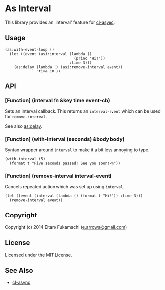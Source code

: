# As Interval

This library provides an 'interval' feature for [cl-async](https://github.com/orthecreedence/cl-async).

## Usage

```common-lisp
(as:with-event-loop ()
  (let ((event (asi:interval (lambda ()
                               (princ "Hi!"))
                             :time 3)))
    (as:delay (lambda () (asi:remove-interval event))
              :time 10)))
```

## API

### \[Function] (interval fn &key time event-cb)

Sets an interval callback. This returns an `interval-event` which can be used for `remove-interval`.

See also [as:delay](http://orthecreedence.github.io/cl-async/events#delay).

### \[Function] (with-interval (seconds) &body body)

Syntax wrapper around `interval` to make it a bit less annoying to type.

```common-lisp
(with-interval (5)
  (format t "Five seconds passed! See you soon!~%"))
```

### \[Function] (remove-interval interval-event)

Cancels repeated action which was set up using `interval`.

```common-lisp
(let ((event (interval (lambda () (format t "Hi!")) :time 3)))
  (remove-interval event))
```

## Copyright

Copyright (c) 2014 Eitaro Fukamachi (e.arrows@gmail.com)

## License

Licensed under the MIT License.

## See Also

* [cl-async](https://github.com/orthecreedence/cl-async)
